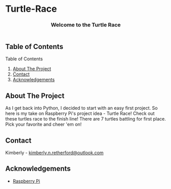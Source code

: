 # Turtle-Race

<!-- PROJECT LOGO -->
<h3 align="center">Welcome to the Turtle Race</h3>


<!-- TABLE OF CONTENTS -->
  <summary><h2 style="display: inline-block">Table of Contents</h2></summary>
  <summary>Table of Contents</summary>
  <ol>
    <li><a href="#about-the-project">About The Project</a></li>
    <li><a href="#contact">Contact</a></li>
    <li><a href="#acknowledgements">Acknowledgements</a></li>
  </ol>

<!-- ABOUT THE PROJECT -->
## About The Project
As I get back into Python, I decided to start with an easy first project. So here is my take on Raspberry Pi's project idea - Turtle Race! Check out these turtles race to the finish line! There are 7 turtles battling for first place. Pick your favorite and cheer 'em on! 

<!-- CONTACT -->
## Contact
Kimberly - kimberly.n.retherford@outlook.com

<!-- ACKNOWLEDGEMENTS -->
## Acknowledgements
* [Raspberry Pi](https://projects.raspberrypi.org/en/projects/turtle-race)
